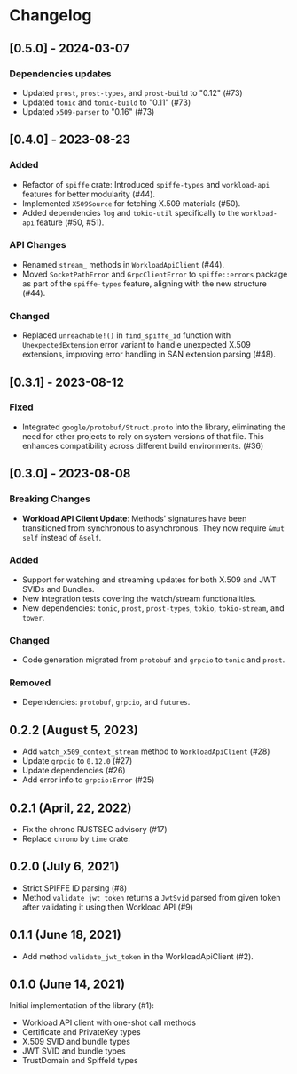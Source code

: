 # Changelog

## [0.5.0] - 2024-03-07

### Dependencies updates

- Updated `prost`, `prost-types`, and `prost-build` to "0.12" (#73)
- Updated `tonic` and `tonic-build` to "0.11" (#73)
- Updated `x509-parser` to "0.16" (#73)

## [0.4.0] - 2023-08-23

### Added

- Refactor of `spiffe` crate: Introduced `spiffe-types` and `workload-api` features for better modularity (#44).
- Implemented `X509Source` for fetching X.509 materials (#50).
- Added dependencies `log` and `tokio-util` specifically to the `workload-api` feature (#50, #51).

### API Changes

- Renamed `stream_` methods in `WorkloadApiClient` (#44).
- Moved `SocketPathError` and `GrpcClientError` to `spiffe::errors` package as part of the `spiffe-types` feature,
  aligning with the new structure (#44).

### Changed

- Replaced `unreachable!()` in `find_spiffe_id` function with `UnexpectedExtension` error variant to handle unexpected
  X.509 extensions, improving error handling in SAN extension parsing (#48).

## [0.3.1] - 2023-08-12

### Fixed

- Integrated `google/protobuf/Struct.proto` into the library, eliminating the need for other projects to rely on system
  versions of that file. This enhances compatibility across different build environments. (#36)

## [0.3.0] - 2023-08-08

### Breaking Changes
- **Workload API Client Update**: Methods' signatures have been transitioned from synchronous to asynchronous. They now require `&mut self` instead of `&self`.

### Added
- Support for watching and streaming updates for both X.509 and JWT SVIDs and Bundles.
- New integration tests covering the watch/stream functionalities.
- New dependencies: `tonic`, `prost`, `prost-types`, `tokio`, `tokio-stream`, and `tower`.

### Changed
- Code generation migrated from `protobuf` and `grpcio` to `tonic` and `prost`.

### Removed
- Dependencies: `protobuf`, `grpcio`, and `futures`.


## 0.2.2 (August 5, 2023)

  * Add `watch_x509_context_stream` method to `WorkloadApiClient` (#28)
  * Update `grpcio` to `0.12.0` (#27)
  * Update dependencies (#26)
  * Add error info to `grpcio:Error` (#25)

## 0.2.1 (April, 22, 2022)

  * Fix the chrono RUSTSEC advisory (#17)
  * Replace `chrono` by `time` crate.

## 0.2.0 (July 6, 2021)

  * Strict SPIFFE ID parsing (#8)
  * Method `validate_jwt_token` returns a `JwtSvid` parsed 
    from given token after validating it using then Workload API (#9)

## 0.1.1 (June 18, 2021)
  * Add method `validate_jwt_token` in the WorkloadApiClient (#2).

## 0.1.0 (June 14, 2021)

Initial implementation of the library (#1):
  * Workload API client with one-shot call methods
  * Certificate and PrivateKey types
  * X.509 SVID and bundle types
  * JWT SVID and bundle types
  * TrustDomain and SpiffeId types